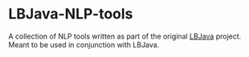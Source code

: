 # LBJava-NLP-tools

A collection of NLP tools written as part of the original [LBJava](https://github.com/IllinoisCogComp/lbjava)
project. Meant to be used in conjunction with LBJava. 
